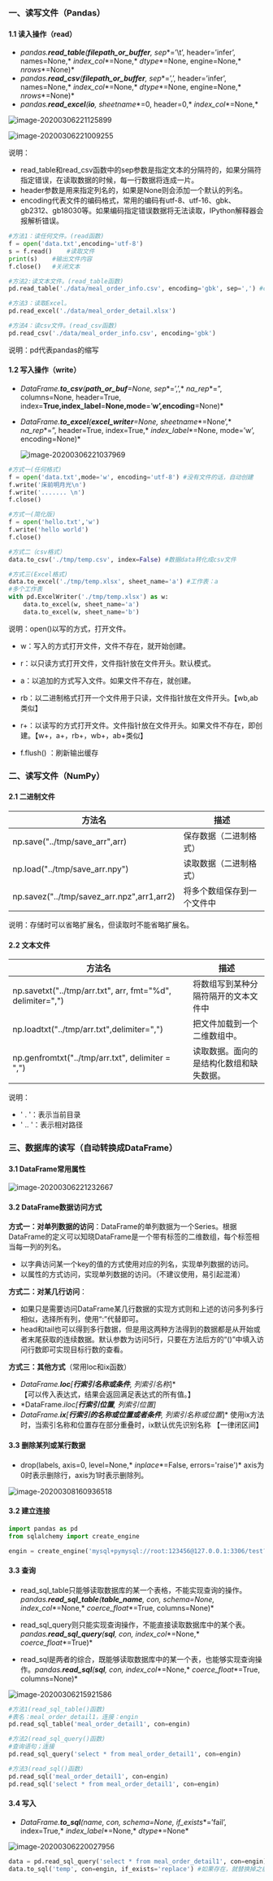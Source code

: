### 一、读写文件（Pandas）

#### 1.1 读入操作（read）

- *pandas.***read_table***(**filepath_or_buffer**,* *sep**=’\t’, header=’infer’, names=None,* *index_col**=None,* *dtype**=None, engine=None,* *nrows**=None)*
- *pandas.***read_csv***(**filepath_or_buffer**,* *sep**=’,’, header=’infer’, names=None,* *index_col**=None,* *dtype**=None, engine=None,* *nrows**=None)*
- *pandas.***read_excel***(**io**,* *sheetname**=0, header=0,* *index_col**=None,* 

![image-20200306221125899](https://raw.githubusercontent.com/Caiguangnan/ProgrammerToolBox/master/img/20200319124709.png)

![image-20200306221009255](https://raw.githubusercontent.com/Caiguangnan/ProgrammerToolBox/master/img/20200319124649.png)

说明：

- read_table和read_csv函数中的sep参数是指定文本的分隔符的，如果分隔符指定错误，在读取数据的时候，每一行数据将连成一片。
- header参数是用来指定列名的，如果是None则会添加一个默认的列名。
- encoding代表文件的编码格式，常用的编码有utf-8、utf-16、gbk、gb2312、gb18030等。如果编码指定错误数据将无法读取，IPython解释器会报解析错误。

```python
#方法1：读任何文件。(read函数)
f = open('data.txt',encoding='utf-8')
s = f.read()	#读取文件
print(s)    #输出文件内容
f.close()	#关闭文本

#方法2:读文本文件。(read_table函数)
pd.read_table('./data/meal_order_info.csv', encoding='gbk', sep=',') #csv默认分隔符为逗号,

#方法3：读取Excel。
pd.read_excel('./data/meal_order_detail.xlsx')

#方法4：读csv文件。(read_csv函数)
pd.read_csv('./data/meal_order_info.csv', encoding='gbk')
```

说明：pd代表pandas的缩写



#### 1.2 写入操作（write）

- *DataFrame.***to_csv***(**path_or_buf**=None,* *sep**=’,’,* *na_rep**=”, columns=None, header=True, index=**True,index_label**=**None,mode**=’**w’,encoding**=None)*

- *DataFrame.***to_excel***(**excel_writer**=None,* *sheetname**=None’,* *na_rep**=”, header=True, index=True,* *index_label**=None, mode=’w’, encoding=None)*

  

  ![image-20200306221037969](https://raw.githubusercontent.com/Caiguangnan/ProgrammerToolBox/master/img/20200319124649.png)

```python
#方式一(任何格式)
f = open('data.txt',mode='w', encoding='utf-8') #没有文件的话，自动创建
f.write('床前明月光\n')
f.write('....... \n')
f.close()

#方式一(简化版)
f = open('hello.txt','w')
f.write('hello world')
f.close()

#方式二（csv格式）
data.to_csv('./tmp/temp.csv', index=False) #数据data转化成csv文件

#方式三(Excel格式)
data.to_excel('./tmp/temp.xlsx', sheet_name='a') #工作表：a
#多个工作表
with pd.ExcelWriter('./tmp/temp.xlsx') as w:
    data.to_excel(w, sheet_name='a')
    data.to_excel(w, sheet_name='b')
```

 说明：open()以写的方式，打开文件。

- w：写入的方式打开文件，文件不存在，就开始创建。

- r：以只读方式打开文件，文件指针放在文件开头。默认模式。

- a：以追加的方式写入文件。如果文件不存在，就创建。

- rb：以二进制格式打开一个文件用于只读，文件指针放在文件开头。【wb,ab类似】

- r+：以读写的方式打开文件。文件指针放在文件开头。如果文件不存在，即创建。【w+，a+，rb+，wb+，ab+类似】

- f.flush() ：刷新输出缓存



### 二、读写文件（NumPy）

#### 2.1 二进制文件

| 方法名                                     | 描述                       |
| ------------------------------------------ | -------------------------- |
| np.save("../tmp/save_arr",arr)             | 保存数据（二进制格式）     |
| np.load("../tmp/save_arr.npy")             | 读取数据（二进制格式）     |
| np.savez("../tmp/savez_arr.npz",arr1,arr2) | 将多个数组保存到一个文件中 |

说明：存储时可以省略扩展名，但读取时不能省略扩展名。

#### 2.2 文本文件

| 方法名                                                     | 描述                                     |
| ---------------------------------------------------------- | ---------------------------------------- |
| np.savetxt("../tmp/arr.txt", arr, fmt="%d", delimiter=",") | 将数组写到某种分隔符隔开的文本文件中     |
| np.loadtxt("../tmp/arr.txt",delimiter=",")                 | 把文件加载到一个二维数组中。             |
| np.genfromtxt("../tmp/arr.txt", delimiter = ",")           | 读取数据。面向的是结构化数组和缺失数据。 |

说明：

- ' . '：表示当前目录
- ' .. '：表示相对路径







### 三、数据库的读写（自动转换成DataFrame）

#### 3.1 DataFrame常用属性

![image-20200306221232667](https://raw.githubusercontent.com/Caiguangnan/ProgrammerToolBox/master/img/20200319124553.png)

#### 3.2 DataFrame数据访问方式

**方式一：对单列数据的访问**：DataFrame的单列数据为一个Series。根据DataFrame的定义可以知晓DataFrame是一个带有标签的二维数组，每个标签相当每一列的列名。

- 以字典访问某一个key的值的方式使用对应的列名，实现单列数据的访问。
- 以属性的方式访问，实现单列数据的访问。（不建议使用，易引起混淆）

**方式二：对某几行访问**：

- 如果只是需要访问DataFrame某几行数据的实现方式则和上述的访问多列多行相似，选择所有列，使用“:”代替即可。
- head和tail也可以得到多行数据，但是用这两种方法得到的数据都是从开始或者末尾获取的连续数据。默认参数为访问5行，只要在方法后方的“()”中填入访问行数即可实现目标行数的查看。

**方式三：其他方式**（常用loc和ix函数）

- *DataFrame.***loc**[**行索引名称或条件**,* *列索引名称**]*     
  【可以传入表达式，结果会返回满足表达式的所有值。】
- *DataFrame.***iloc[**行索引位置**,* *列索引位置**]*
- *DataFrame.***ix**[**行索引的名称或位置或者条件**,* *列索引名称或位置**]*
  使用ix方法时，当索引名称和位置存在部分重叠时，ix默认优先识别名称 【一律闭区间】

#### 3.3 删除某列或某行数据

- drop(labels, axis=0, level=None,* *inplace**=False, errors='raise')*
  axis为0时表示删除行，axis为1时表示删除列。

![image-20200308160936518](https://raw.githubusercontent.com/Caiguangnan/ProgrammerToolBox/master/img/20200319124546.png)

#### 3.2 建立连接

```python
import pandas as pd
from sqlalchemy import create_engine

engin = create_engine('mysql+pymysql://root:123456@127.0.0.1:3306/test?charset=utf8')
```

#### 3.3 查询

- read_sql_table只能够读取数据库的某一个表格，不能实现查询的操作。*pandas.***read_sql_table***(**table_name**, con, schema=None,* *index_col**=None,* *coerce_float**=True, columns=None)*

- read_sql_query则只能实现查询操作，不能直接读取数据库中的某个表。 *pandas.***read_sql_query***(**sql**, con,* *index_col**=None,* *coerce_float**=True)*

- read_sql是两者的综合，既能够读取数据库中的某一个表，也能够实现查询操作。*pandas.***read_sql***(**sql**, con,* *index_col**=None,* *coerce_float**=True, columns=None)*

![image-20200306215921586](https://raw.githubusercontent.com/Caiguangnan/ProgrammerToolBox/master/img/20200319124536.png)

```python
#方法1(read_sql_table()函数)
#表名：meal_order_detail1，连接：engin
pd.read_sql_table('meal_order_detail1', con=engin) 

#方法2(read_sql_query()函数)
#查询语句；连接
pd.read_sql_query('select * from meal_order_detail1', con=engin)

#方法3(read_sql()函数)
pd.read_sql('meal_order_detail1', con=engin)
pd.read_sql('select * from meal_order_detail1', con=engin)
```

#### 3.4 写入

- *DataFrame.***to_sql***(name, con, schema=None,* *if_exists**=’fail’, index=True,* *index_label**=None,* *dtype**=None*

![image-20200306220027956](https://raw.githubusercontent.com/Caiguangnan/ProgrammerToolBox/master/img/20200319124522.png)

```python
data = pd.read_sql_query('select * from meal_order_detail1', con=engin)
data.to_sql('temp', con=engin, if_exists='replace') #如果存在，就替换掉之前的
```

